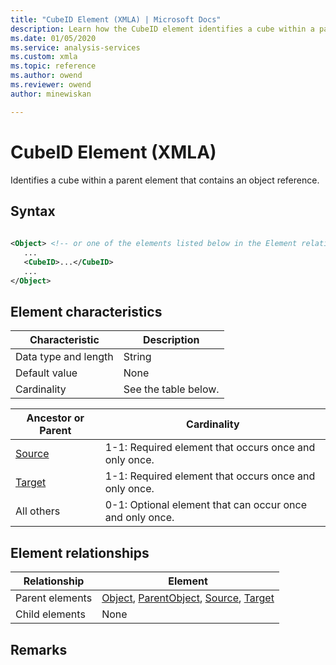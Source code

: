 ```yaml
---
title: "CubeID Element (XMLA) | Microsoft Docs"
description: Learn how the CubeID element identifies a cube within a parent element that contains an object reference.
ms.date: 01/05/2020
ms.service: analysis-services
ms.custom: xmla
ms.topic: reference
ms.author: owend
ms.reviewer: owend
author: minewiskan

---
```

# CubeID Element (XMLA)

  Identifies a cube within a parent element that contains an object reference.  
  
## Syntax  
  
```xml  
  
<Object> <!-- or one of the elements listed below in the Element relationships table -->  
   ...  
   <CubeID>...</CubeID>  
   ...  
</Object>  
```  
  
## Element characteristics  
  
|Characteristic|Description|  
|--------------------|-----------------|  
|Data type and length|String|  
|Default value|None|  
|Cardinality|See the table below.|  
  
|Ancestor or Parent|Cardinality|  
|------------------------|-----------------|  
|[Source](../xml-elements-properties/source-element-xmla.md)|1-1: Required element that occurs once and only once.|  
|[Target](../xml-elements-properties/target-element-xmla.md)|1-1: Required element that occurs once and only once.|  
|All others|0-1: Optional element that can occur once and only once.|  
  
## Element relationships  
  
|Relationship|Element|  
|------------------|-------------|  
|Parent elements|[Object](../xml-elements-properties/object-element-xmla.md), [ParentObject](../xml-elements-properties/parentobject-element-xmla.md), [Source](../xml-elements-properties/source-element-xmla.md), [Target](../xml-elements-properties/target-element-xmla.md)|  
|Child elements|None|  
  
## Remarks  


